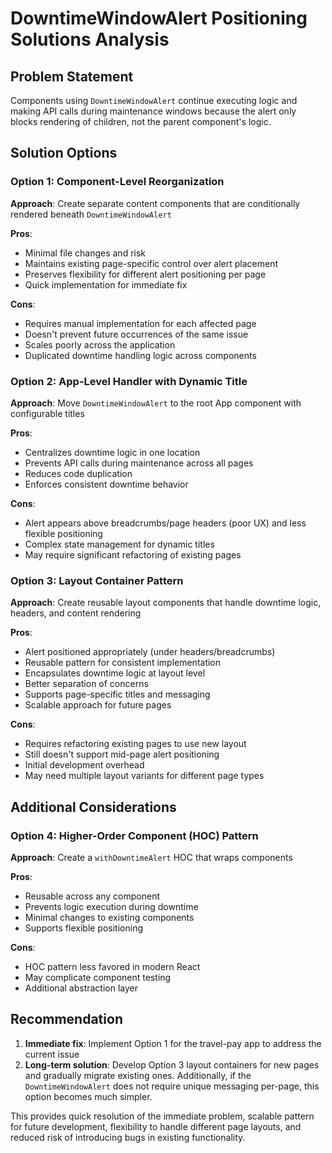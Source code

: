 # DowntimeWindowAlert Positioning Solutions Analysis

## Problem Statement
Components using `DowntimeWindowAlert` continue executing logic and making API calls during maintenance windows because the alert only blocks rendering of children, not the parent component's logic.

## Solution Options

### Option 1: Component-Level Reorganization
**Approach**: Create separate content components that are conditionally rendered beneath `DowntimeWindowAlert`

**Pros**:
- Minimal file changes and risk
- Maintains existing page-specific control over alert placement
- Preserves flexibility for different alert positioning per page
- Quick implementation for immediate fix

**Cons**:
- Requires manual implementation for each affected page
- Doesn't prevent future occurrences of the same issue
- Scales poorly across the application
- Duplicated downtime handling logic across components

### Option 2: App-Level Handler with Dynamic Title
**Approach**: Move `DowntimeWindowAlert` to the root App component with configurable titles

**Pros**:
- Centralizes downtime logic in one location
- Prevents API calls during maintenance across all pages
- Reduces code duplication
- Enforces consistent downtime behavior

**Cons**:
- Alert appears above breadcrumbs/page headers (poor UX) and less flexible positioning
- Complex state management for dynamic titles
- May require significant refactoring of existing pages

### Option 3: Layout Container Pattern
**Approach**: Create reusable layout components that handle downtime logic, headers, and content rendering

**Pros**:
- Alert positioned appropriately (under headers/breadcrumbs)
- Reusable pattern for consistent implementation
- Encapsulates downtime logic at layout level
- Better separation of concerns
- Supports page-specific titles and messaging
- Scalable approach for future pages

**Cons**:
- Requires refactoring existing pages to use new layout
- Still doesn't support mid-page alert positioning
- Initial development overhead
- May need multiple layout variants for different page types

## Additional Considerations

### Option 4: Higher-Order Component (HOC) Pattern
**Approach**: Create a `withDowntimeAlert` HOC that wraps components

**Pros**:
- Reusable across any component
- Prevents logic execution during downtime
- Minimal changes to existing components
- Supports flexible positioning

**Cons**:
- HOC pattern less favored in modern React
- May complicate component testing
- Additional abstraction layer

## Recommendation

1. **Immediate fix**: Implement Option 1 for the travel-pay app to address the current issue
2. **Long-term solution**: Develop Option 3 layout containers for new pages and gradually migrate existing ones. Additionally, if the `DowntimeWindowAlert` does not require unique messaging per-page, this option becomes much simpler.

This provides quick resolution of the immediate problem, scalable pattern for future development, flexibility to handle different page layouts, and reduced risk of introducing bugs in existing functionality.

